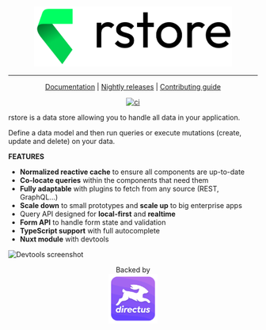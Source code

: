 <p align="center">
  <picture>
    <source media="(prefers-color-scheme: dark)" srcset="https://github.com/Akryum/rstore/blob/main/img/LogoTextHorizontalWhite.png?raw=true" width="400px" height="122px">
    <source media="(prefers-color-scheme: light)" srcset="https://github.com/Akryum/rstore/blob/main/img/LogoTextHorizontalBlack.png?raw=true" width="400px" height="122px">
    <img alt="rstore logo" src="https://github.com/Akryum/rstore/blob/main/img/LogoTextHorizontalBlack.png?raw=true" width="400px" height="122px">
  </picture>
</p>

---

<p align="center">
  <a href="https://rstore.akryum.dev">Documentation</a> |
  <a href="https://nightly.akryum.dev/Akryum/rstore">Nightly releases</a> |
  <!-- <a href="https://rstore-playground.pages.dev">Demo</a> | -->
  <a href="./CONTRIBUTING.md">Contributing guide</a>
</p>

<p align="center">
  <a href="https://github.com/Akryum/rstore/actions/workflows/ci.yml">
    <img src="https://github.com/Akryum/rstore/actions/workflows/ci.yml/badge.svg" alt="ci">
  </a>
</p>

rstore is a data store allowing you to handle all data in your application.

Define a data model and then run queries or execute mutations (create, update and delete) on your data.

**FEATURES**

- **Normalized reactive cache** to ensure all components are up-to-date
- **Co-locate queries** within the components that need them
- **Fully adaptable** with plugins to fetch from any source (REST, GraphQL...)
- **Scale down** to small prototypes and **scale up** to big enterprise apps
- Query API designed for **local-first** and **realtime**
- **Form API** to handle form state and validation
- **TypeScript support** with full autocomplete
- **Nuxt module** with devtools

![Devtools screenshot](./docs/guide/img/nuxt-devtools2.png)

<p align="center">
  <span>Backed by</span>
  <br>
  <a href="https://directus.io">
    <img src="https://github.com/Akryum/rstore/blob/main/img/directus-logo-stacked.png?raw=true" alt="Directus" width="100px" height="100px">
  </a>
</p>
